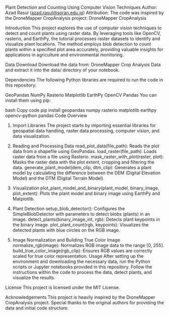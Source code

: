 Plant Detection and Counting Using Computer Vision Techniques
Author: Azad Rasul (azad.rasul@soran.edu.iq)
Attribution: The code was inspired by the DroneMapper CropAnalysis project: DroneMapper CropAnalysis

Introduction
This project explores the use of computer vision techniques to detect and count plants using raster data. By leveraging tools like OpenCV, rasterio, and EarthPy, the tutorial processes raster datasets to identify and visualize plant locations. The method employs blob detection to count plants within a specified plot area accurately, providing valuable insights for applications in agriculture and environmental monitoring.

Data Download
Download the data from: DroneMapper Crop Analysis Data and extract it into the data/ directory of your notebook.

Dependencies
The following Python libraries are required to run the code in this repository:

GeoPandas
NumPy
Rasterio
Matplotlib
EarthPy
OpenCV
Pandas
You can install them using pip:

bash
Copy code
pip install geopandas numpy rasterio matplotlib earthpy opencv-python pandas
Code Overview
1. Import Libraries
The project starts by importing essential libraries for geospatial data handling, raster data processing, computer vision, and data visualization.

2. Reading and Processing Data
read_plot_data(file_path): Reads the plot data from a shapefile using GeoPandas.
load_raster(file_path): Loads raster data from a file using Rasterio.
mask_raster_with_plot(raster, plot): Masks the raster data with the plot extent, cropping and filtering the data.
generate_plant_model(dem_clip, dtm_clip): Generates a plant model by calculating the difference between the DEM (Digital Elevation Model) and the DTM (Digital Terrain Model).
3. Visualization
plot_plant_model_and_binary(plant_model, binary_image, plot_extent): Plots the plant model and binary image using EarthPy and Matplotlib.
4. Plant Detection
setup_blob_detector(): Configures the SimpleBlobDetector with parameters to detect blobs (plants) in an image.
detect_plants(binary_image_int, rgb): Detects plant keypoints in the binary image.
plot_plant_count(rgb, keypoints): Visualizes the detected plants with blue circles on the RGB image.
5. Image Normalization and Building True Color Image
normalize_rgb(image): Normalizes RGB image data to the range [0, 255].
build_true_color_image(rgb_clip): Ensures RGB values are correctly scaled for true color representation.
Usage
After setting up the environment and downloading the necessary data, run the Python scripts or Jupyter notebooks provided in this repository. Follow the instructions within the code to process the data, detect plants, and visualize the results.

License
This project is licensed under the MIT License.

Acknowledgements
This project is heavily inspired by the DroneMapper CropAnalysis project. Special thanks to the original authors for providing the data and initial code structure.
